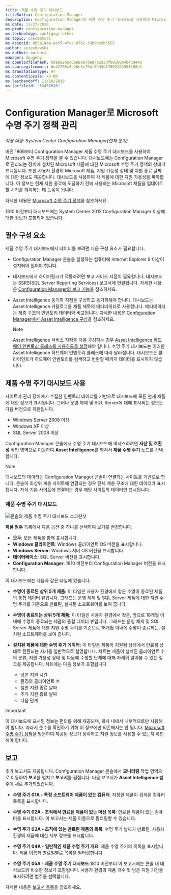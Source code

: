 ```yaml
---
title: 제품 수명 주기 대시보드
titleSuffix: Configuration Manager
description: Configuration Manager의 제품 수명 주기 대시보드를 사용하여 Microsoft 수명 주기 정책을 봅니다.
ms.date: 11/27/2018
ms.prod: configuration-manager
ms.technology: configmgr-other
ms.topic: conceptual
ms.assetid: 8b5b144a-0e5f-4fcc-87b2-33b9bcdb5655
author: aczechowski
ms.author: aaroncz
manager: dougeby
ms.openlocfilehash: bda6e266c6be8897de87a2a30fb0198a4b4c8446
ms.sourcegitcommit: 6e42785c8c26e3c75bf59d3df7802194551f58e1
ms.translationtype: HT
ms.contentlocale: ko-KR
ms.lasthandoff: 11/28/2018
ms.locfileid: "52456026"
---
```

# <a name="manage-microsoft-lifecycle-policy-with-configuration-manager"></a>Configuration Manager로 Microsoft 수명 주기 정책 관리

*적용 대상: System Center Configuration Manager(현재 분기)*

버전 1806부터 Configuration Manager 제품 수명 주기 대시보드를 사용하여 Microsoft 수명 주기 정책을 볼 수 있습니다. 대시보드에는 Configuration Manager로 관리되는 장치에 설치된 Microsoft 제품에 대한 Microsoft 수명 주기 정책의 상태가 표시됩니다. 또한 사용자 환경의 Microsoft 제품, 지원 가능성 상태 및 지원 종료 날짜에 대한 정보도 제공합니다. 대시보드를 사용하여 각 제품에 대한 지원 가용성을 파악합니다. 이 정보는 현재 지원 종료에 도달하기 전에 사용하는 Microsoft 제품을 업데이트할 시기를 계획하는 데 도움이 됩니다.  

자세한 내용은 [Microsoft 수명 주기 정책](https://support.microsoft.com/lifecycle)을 참조하세요.

1810 버전부터 대시보드에는 System Center 2012 Configuration Manager 이상에 대한 정보가 포함되어 있습니다.<!--1358702-->  



## <a name="prerequisites"></a>필수 구성 요소 

 제품 수명 주기 대시보드에서 데이터를 보려면 다음 구성 요소가 필요합니다.  

- Configuration Manager 콘솔을 실행하는 컴퓨터에 Internet Explorer 9 이상이 설치되어 있어야 합니다.  

- 대시보드에서 하이퍼링크가 작동하려면 보고 서비스 지점이 필요합니다. 대시보드는 SSRS(SQL Server Reporting Services) 보고서에 연결됩니다. 자세한 내용은 [Configuration Manager의 보고 기능](/sccm/core/servers/manage/reporting)을 참조하세요.  

- Asset Intelligence 동기화 지점을 구성하고 동기화해야 합니다. 대시보드는 Asset Intelligence 카탈로그를 제품 제목의 메타데이터로 사용합니다. 메타데이터는 계층 구조의 인벤토리 데이터와 비교됩니다. 자세한 내용은 [Configuration Manager에서 Asset Intelligence 구성](/sccm/core/clients/manage/asset-intelligence/configuring-asset-intelligence)을 참조하세요.  

     > [!NOTE]  
     > Asset Intelligence 서비스 지점을 처음 구성하는 경우 [Asset Intelligence 하드웨어 인벤토리 클래스를 사용하도록 설정](/sccm/core/clients/manage/asset-intelligence/configuring-asset-intelligence#BKMK_EnableAssetIntelligence)해야 합니다. 수명 주기 대시보드는 이러한 Asset Intelligence 하드웨어 인벤토리 클래스에 따라 달라집니다. 대시보드는 클라이언트가 하드웨어 인벤토리를 검색하고 반환할 때까지 데이터를 표시하지 않습니다.  



## <a name="use-the-product-lifecycle-dashboard"></a>제품 수명 주기 대시보드 사용

사이트가 관리 장치에서 수집한 인벤토리 데이터를 기반으로 대시보드에 모든 현재 제품에 대한 정보가 표시됩니다. 그러나 운영 체제 및 SQL Server에 대해 표시되는 정보는 다음 버전으로 제한됩니다.

- Windows Server 2008 이상
- Windows XP 이상
- SQL Server 2008 이상

Configuration Manager 콘솔에서 수명 주기 대시보드에 액세스하려면 **자산 및 호환성** 작업 영역으로 이동하여 **Asset Intelligence**를 펼쳐서 **제품 수명 주기** 노드를 선택합니다.

> [!NOTE]  
> 대시보드의 데이터는 Configuration Manager 콘솔이 연결되는 사이트를 기반으로 합니다. 콘솔이 최상위 계층 사이트에 연결되는 경우 전체 계층 구조에 대한 데이터가 표시됩니다. 자식 기본 사이트에 연결되는 경우 해당 사이트의 데이터만 표시됩니다.

### <a name="product-lifecycle-dashboard"></a>제품 수명 주기 대시보드

![콘솔의 제품 수명 주기 대시보드 스크린샷](media/product-lifecycle-dashboard.png)

**제품 범주** 목록에서 다음 옵션 중 하나를 선택하여 보기를 변경합니다.  
- **모두**: 모든 제품을 함께 표시합니다.  
- **Windows 클라이언트**: Windows 클라이언트 OS 버전을 표시합니다.  
- **Windows Server**: Windows 서버 OS 버전을 표시합니다.  
- **데이터베이스**: SQL Server 버전을 표시합니다.  
- **Configuration Manager**: 1810 버전부터 Configuration Manager 버전을 표시합니다.  

이 대시보드에는 다음과 같은 타일에 있습니다.  

- **수명이 종료된 상위 5개 제품:** 이 타일은 사용자 환경에서 찾은 수명이 종료된 제품의 통합 데이터 뷰입니다. 그래프는 운영 체제 및 SQL Server 제품에 대한 지원 수명 주기를 기준으로 만료된, 설치된 소프트웨어를 보여 줍니다.  

- **수명이 종료되는 상위 5개 제품:** 이 타일은 사용자 환경에서 찾은, 앞으로 18개월 이내에 수명이 종료되는 제품의 통합 데이터 뷰입니다. 그래프는 운영 체제 및 SQL Server 제품에 대한 지원 수명 주기를 기준으로 18개월 이내에 수명이 종료되는, 설치된 소프트웨어를 보여 줍니다.  

- **설치된 제품에 대한 수명 주기 데이터:** 이 타일은 제품이 지원됨 상태에서 만료됨 상태로 전환되는 시기를 일반적으로 설명합니다. 차트는 제품이 설치된 클라이언트 수의 분류, 지원 가용성 상태 및 다음에 수행할 단계에 대해 자세히 알아볼 수 있는 링크를 제공합니다. 차트에는 다음 정보가 포함됩니다.     
    - 남은 지원 시간
    - 환경의 클라이언트 수 
    - 일반 지원 종료 날짜
    - 추가 지원 종료 날짜
    - 다음 단계  

> [!IMPORTANT]  
> 이 대시보드에 표시된 정보는 편의를 위해 제공되며, 회사 내에서 내부적으로만 사용해야 합니다. 따라서 준수를 확인하기 위해 이 정보에만 의존해서는 안 됩니다. [Microsoft 수명 주기 정책](https://support.microsoft.com/lifecycle)을 방문하여 제공된 정보가 정확하고 지원 정보를 사용할 수 있는지 확인해야 합니다.  



## <a name="reporting"></a>보고

추가 보고서도 제공됩니다. Configuration Manager 콘솔에서 **모니터링** 작업 영역으로 이동하여 **보고**를 펼치고 **보고서**를 펼칩니다. 다음 보고서가 **Asset Intelligence** 범주에 새로 추가되었습니다.  

- **수명 주기 01A - 특정 소프트웨어 제품이 있는 컴퓨터**: 지정한 제품이 검색된 컴퓨터 목록을 표시합니다.  

- **수명 주기 02A - 조직에서 만료된 제품이 있는 머신 목록**: 만료된 제품이 있는 컴퓨터를 표시합니다. 이 보고서는 제품 이름으로 필터링할 수 있습니다.

- **수명 주기 03A - 조직에 있는 만료된 제품의 목록**: 수명 주기 날짜가 만료된, 사용자 환경의 제품에 대한 세부 정보를 표시합니다.  

- **수명 주기 04A - 일반적인 제품 수명 주기 개요**: 제품 수명 주기의 목록을 표시합니다. 제품 이름과 만료일별로 목록을 필터링합니다.  

- **수명 주기 05A - 제품 수명 주기 대시보드**:1810 버전부터 이 보고서에는 콘솔 내 대시보드와 비슷한 정보가 포함됩니다. 사용자 환경의 제품 개수 및 남은 지원 기간을 표시하려면 범주를 선택합니다.  

자세한 내용은 [보고서 목록](/sccm/core/servers/manage/list-of-reports#asset-intelligence)을 참조하세요.<!--SCCMDocs issue 997-->  
